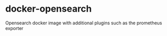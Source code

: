 # docker-opensearch
Opensearch docker image with additional plugins such as the prometheus exporter
